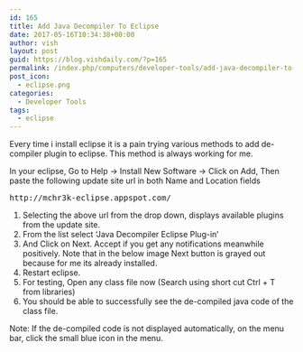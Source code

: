 ```yaml
---
id: 165
title: Add Java Decompiler To Eclipse
date: 2017-05-16T10:34:38+00:00
author: vish
layout: post
guid: https://blog.vishdaily.com/?p=165
permalink: /index.php/computers/developer-tools/add-java-decompiler-to-eclipse/
post_icon:
  - eclipse.png
categories:
  - Developer Tools
tags:
  - eclipse
---
```

Every time i install eclipse it is a pain trying various methods to add de-compiler plugin to eclipse. This method is always working for me.

In your eclipse, Go to Help -> Install New Software -> Click on Add, Then paste the following update site url in both Name and Location fields

<pre class="">http://mchr3k-eclipse.appspot.com/</pre>

  1. Selecting the above url from the drop down, displays available plugins from the update site.
  2. From the list select &#8216;Java Decompiler Eclipse Plug-in&#8217;
  3. And Click on Next. Accept if you get any notifications meanwhile positively. Note that in the below image Next button is grayed out because for me its already installed.
  4. Restart eclipse.
  5. For testing, Open any class file now (Search using short cut Ctrl + T from libraries)
  6. You should be able to successfully see the de-compiled java code of the class file.

Note: If the de-compiled code is not displayed automatically, on the menu bar, click the small blue icon in the menu.

&nbsp;

&nbsp;

&nbsp;

&nbsp;